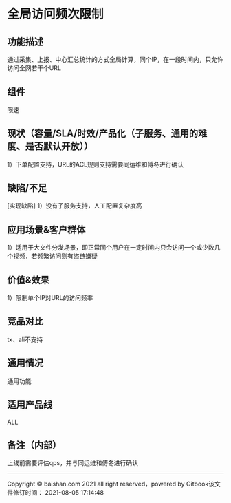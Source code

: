 # 全局访问频次限制

## 功能描述

通过采集、上报、中心汇总统计的方式全局计算，同个IP，在一段时间内，只允许访问全网若干个URL

## 组件

限速

## 现状（容量/SLA/时效/产品化（子服务、通用的难度、是否默认开放））

1）下单配置支持，URL的ACL规则支持需要同运维和傅冬进行确认

## 缺陷/不足

[实现缺陷]
1）没有子服务支持，人工配置复杂度高

## 应用场景&客户群体

1）适用于大文件分发场景，即正常同个用户在一定时间内只会访问一个或少数几个视频，若频繁访问则有盗链嫌疑

## 价值&效果

1）限制单个IP对URL的访问频率

## 竞品对比

tx、ali不支持

## 通用情况

通用功能

## 适用产品线

ALL

## 备注（内部）

上线前需要评估qps，并与同运维和傅冬进行确认



---

Copyright © baishan.com 2021 all right reserved，powered by Gitbook该文件修订时间： 2021-08-05 17:14:48

